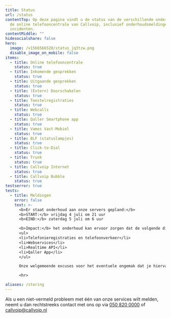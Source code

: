 ```yaml
---
title: Status
url: /status
contentTop: Op deze pagina vindt u de status van de verschillende onderdelen van
  de online telefooncentrale van Callvoip, inclusief onderhoudsmeldingen en
  incidenten.
contentMiddle: ""
hidesocialshare: false
hero:
  image: /v1566566520/status_jq3tzw.png
  disable_image_on_mobile: false
items:
  - title: Online telefooncentrale
    status: true
  - title: Inkomende gesprekken
    status: true
  - title: Uitgaande gesprekken
    status: true
  - title: (Extern) Doorschakelen
    status: true
  - title: Toestelregistraties
    status: true
  - title: Webcalls
    status: true
  - title: Qaller Smartphone app
    status: true
  - title: Vamos Vast-Mobiel
    status: true
  - title: BLF (statuslampjes)
    status: true
  - title: Click-to-Dial
    status: true
  - title: Trunk
    status: true
  - title: Callvoip Internet
    status: true
  - title: Callvoip Bubble
    status: true
testserror: true
tests:
  - title: Meldingen
    error: false
    text: >-
      <b>Er staat onderhoud aan onze servers gepland:</b>
      <b>START:</b> vrijdag 4 juli om 21 uur
      <b>EIND:</b> zaterdag 5 juli om 6 uur

      <b>Impact:</b> het onderhoud kan ervoor zorgen dat de volgende diensten maximaal 30 minuten in totaal minder goed of niet bereikbaar zijn:
      <ul>
      <li>Telefonieregistraties en telefoonverkeer</li>
      <li>Webservices</li>
      <li>Realtime API</li>
      <li>Qaller App</li>
      </ul>

      Onze welgemeende excuses voor het eventuele ongemak dat je hiervan ondervindt.

      <hr>

aliases: /storing
---
```

Als u een niet-vermeld probleem met één van onze services wilt melden, neemt u dan rechtstreeks contact met ons op via <a href="tel:+31508200000">050 820 0000</a> of [callvoip@callvoip.nl](mailto:callvoip@callvoip.nl)
